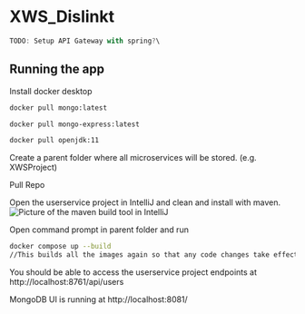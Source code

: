 # XWS_Dislinkt


```javascript
TODO: Setup API Gateway with spring?\
```


## Running the app
Install docker desktop
```bash
docker pull mongo:latest

docker pull mongo-express:latest

docker pull openjdk:11
```

Create a parent folder where all microservices will be stored. (e.g. XWSProject)

Pull Repo

Open the userservice project in IntelliJ and clean and install with maven.
![Picture of the maven build tool in IntelliJ](https://i.imgur.com/MuIDcGk.png)

Open command prompt in parent folder and run
```bash
docker compose up --build 
//This builds all the images again so that any code changes take effect
```

You should be able to access the userservice project endpoints at http://localhost:8761/api/users

MongoDB UI is running at http://localhost:8081/
